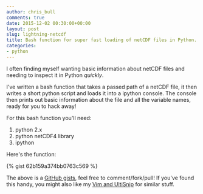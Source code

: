 ```yaml
---
author: chris_bull
comments: true
date: 2015-12-02 00:30:00+00:00
layout: post
slug: lightning-netcdf
title: Bash function for super fast loading of netCDF files in Python.
categories:
- python
---
```


I often finding myself wanting basic information about netCDF files and needing to inspect it in Python *quickly*.

I've written a bash function that takes a passed path of a netCDF file, it then writes a short python script and loads it into a ipython console. The console then prints out basic information about the file and all the variable names, ready for you to hack away!

For this bash function you'll need:

1. python 2.x
1. python netCDF4 library
1. ipython

Here's the function:

{% gist 62b159a374bb0763c569 %}

The above is a [GitHub gists](https://help.github.com/articles/about-gists/), feel free to comment/fork/pull! If you've found this handy, you might also like my [Vim and UltiSnip](http://christopherbull.com.au/hpc/vim-ncdump-shortcut/) for similar stuff.
